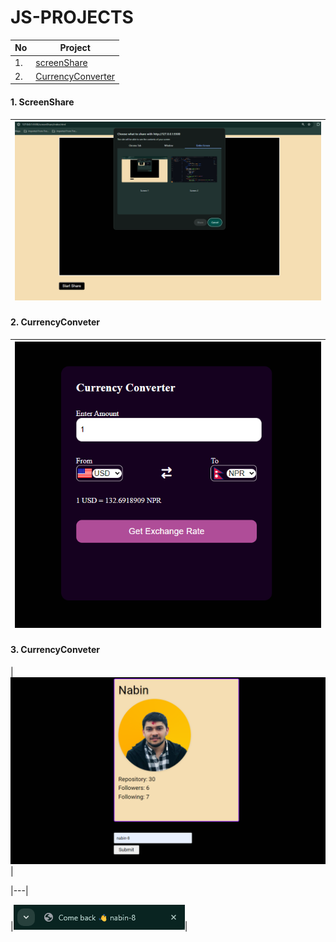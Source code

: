 # JS-PROJECTS
| No|Project|
|---|---|
|1.|[screenShare](./1.screenShare/index.html)|
|2.|[CurrencyConverter](./2.CurrencyConverter/)|

#### 1. ScreenShare
|![screenShare](./src/screenShare.png)|
|---|


#### 2. CurrencyConveter
|![currencyConveter](./src/currencyConveter.png)|
|---|

#### 3. CurrencyConveter
|![githubprofile](./src/githubprofile.png)|

|---|

|![githubprofile](./src/githubprofile2.png)|
